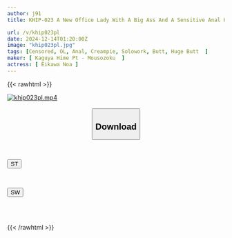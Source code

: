 ```yaml
---
author: j91
title: KHIP-023 A New Office Lady With A Big Ass And A Sensitive Anal Hole. She Enjoys The Perverted Play That Her Boyfriend Won't Do, And Enjoys The Smell And Taste Of Her Anal Hole And Cums Inside Her! Noa Eikawa

url: /v/khip023pl
date: 2024-12-14T01:20:00Z
image: "khip023pl.jpg"
tags: [Censored, OL, Anal, Creampie, Solowork, Butt, Huge Butt	]
maker: [ Kaguya Hime Pt - Mousozoku  ]
actress: [ Eikawa Noa ]
---
```



{{< rawhtml >}}

<div class="video" data-videoid="Wq8R7OAGrmUrAv">
    <a href="javascript:;">
        <img src="/v/khip023pl/khip023pl.jpg" width="WIDTH" height="HEIGHT" alt="khip023pl.mp4" loading="lazy">
    </a>
</div>

<script type="text/javascript" src="https://j91.asia/asset/on-demand-st.js"></script>

<br>
  <link rel="stylesheet" href="https://j91.asia/asset/bs5.css">
  
  <center>
  <button class="btn btn-primary" type="button" data-bs-toggle="collapse" data-bs-target=".multi-collapse" aria-expanded="false" aria-controls="multiCollapseExample1 multiCollapseExample2"><h2>Download</h2></button></center>
</p>
<div class="row">
  <div class="col">
    <div class="collapse multi-collapse" id="multiCollapseExample1">
      <div class="card card-body">
	      	      <br>
<div class="buttons">  
<p><a href="/v/khip023pl/st.html" target="_blank"><button class="btn-hover color-3"><i class="fa fa-download"></i> ST</button></a></p></div>
    </div>
  </div>
</div>
  <div class="col">
    <div class="collapse multi-collapse" id="multiCollapseExample2">
      <div class="card card-body">
	      <br>
<div class="buttons">
<p><a href="/v/khip023pl/sw.html" target="_blank"><button class="btn-hover color-2"><i class="fa fa-download"></i> SW</button></a></p></div>
<br><br>
      </div>
    </div>
  </div>
</div>

{{< /rawhtml >}}